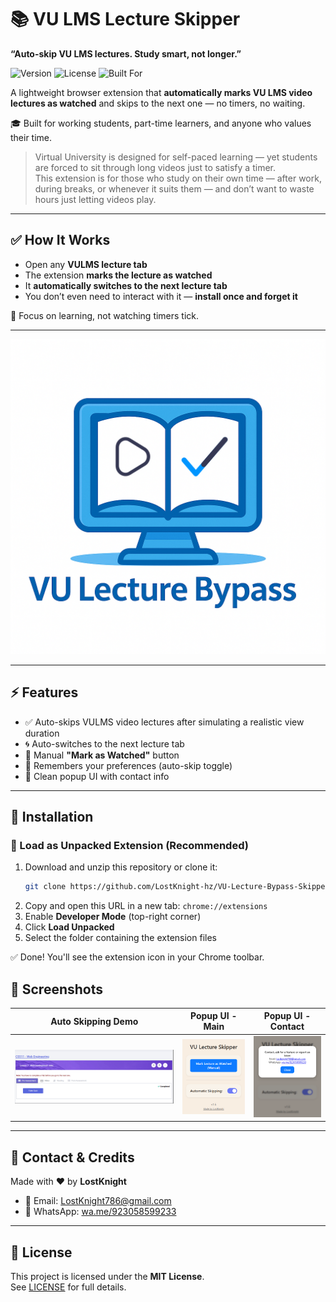# 📚 VU LMS Lecture Skipper  
**“Auto-skip VU LMS lectures. Study smart, not longer.”**

![Version](https://img.shields.io/badge/version-1.6-blue)
![License](https://img.shields.io/badge/license-MIT-green)
![Built For](https://img.shields.io/badge/VU-LMS-blueviolet)

A lightweight browser extension that **automatically marks VU LMS video lectures as watched** and skips to the next one — no timers, no waiting.

🎓 Built for working students, part-time learners, and anyone who values their time.

> Virtual University is designed for self-paced learning — yet students are forced to sit through long videos just to satisfy a timer.  
> This extension is for those who study on their own time — after work, during breaks, or whenever it suits them — and don’t want to waste hours just letting videos play.

---

## ✅ How It Works

- Open any **VULMS lecture tab**
- The extension **marks the lecture as watched**
- It **automatically switches to the next lecture tab**
- You don’t even need to interact with it — **install once and forget it**

🧠 Focus on learning, not watching timers tick.

---

![logo](icons/logo.png)

---

## ⚡ Features

- ✅ Auto-skips VULMS video lectures after simulating a realistic view duration  
- 🌀 Auto-switches to the next lecture tab  
- 🔘 Manual **"Mark as Watched"** button  
- 💾 Remembers your preferences (auto-skip toggle)  
- 🎨 Clean popup UI with contact info  

---

## 🔧 Installation

### 🔹 Load as Unpacked Extension (Recommended)

1. Download and unzip this repository or clone it:
   ```bash
   git clone https://github.com/LostKnight-hz/VU-Lecture-Bypass-Skipper.git
   ```
2. Copy and open this URL in a new tab: `chrome://extensions`
3. Enable **Developer Mode** (top-right corner)  
4. Click **Load Unpacked**  
5. Select the folder containing the extension files  

✅ Done! You'll see the extension icon in your Chrome toolbar.



## 📸 Screenshots

| Auto Skipping Demo | Popup UI - Main | Popup UI - Contact |
|--------------------|------------------|---------------------|
| ![Auto Skipping](Screenshots/Live_Demo.gif) | ![Main Popup](Screenshots/Screen01.png) | ![Contact Modal](Screenshots/Screen02.png) |

---

## 💬 Contact & Credits

Made with ❤️ by **LostKnight**

- 📧 Email: [LostKnight786@gmail.com](https://mail.google.com/mail/?view=cm&to=lostknight786@gmail.com)  
- 💬 WhatsApp: [wa.me/923058599233](https://wa.me/923058599233)

---

## 📄 License

This project is licensed under the **MIT License**.  
See [LICENSE](./LICENSE) for full details.

